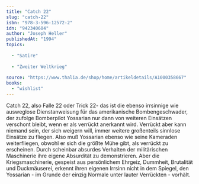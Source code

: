 ```yaml
---
title: "Catch 22"
slug: "catch-22"
isbn: "978-3-596-12572-2"
idn: "942340604"
author: "Joseph Heller"
publishedAt: "1994"
topics:
  
  - "Satire"
    
  - "Zweiter Weltkrieg"
    
source: "https://www.thalia.de/shop/home/artikeldetails/A1000358667"
books: 
  - "wishlist"
---
```

Catch 22, also Falle 22 oder Trick 22- das ist die ebenso irrsinnige wie 
ausweglose Dienstanweisung für das amerikanische Bombengeschwader, der zufolge 
Bomberpilot Yossarian nur dann von weiteren Einsätzen verschont bleibt, wenn 
er als verrückt anerkannt wird. Verrückt aber kann niemand sein, der sich 
weigern will, immer weitere großenteils sinnlose Einsätze zu fliegen. Also muß 
Yossarian ebenso wie seine Kameraden weiterfliegen, obwohl er sich die größte 
Mühe gibt, als verrückt zu erscheinen. Durch scheinbar absurdes Verhalten der 
militärischen Maschinerie ihre eigene Absurdität zu demonstrieren. Aber die 
Kriegsmaschinerie, gespeist aus persönlichem Ehrgeiz, Dummheit, Brutalität und 
Duckmäuserei, erkennt ihren eigenen Irrsinn nicht in dem Spiegel, den 
Yossarian - im Grunde der einzig Normale unter lauter Verrückten - vorhält.